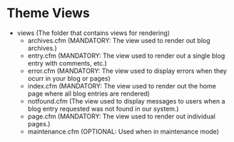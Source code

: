 # Theme Views

- <i class="fa fa-folder-open"></i> views (The folder that contains views for rendering)
    + <i class="fa fa-folder-open"></i> archives.cfm (MANDATORY: The view used to render out blog archives.)
    + <i class="fa fa-folder-open"></i> entry.cfm (MANDATORY: The view used to render out a single blog entry with comments, etc.)
    + <i class="fa fa-folder-open"></i> error.cfm (MANDATORY: The view used to display errors when they ocurr in your blog or pages)
    + <i class="fa fa-folder-open"></i> index.cfm (MANDATORY: The view used to render out the home page where all blog entries are rendered)
    + <i class="fa fa-folder-open"></i> notfound.cfm (The view used to display messages to users when a blog entry requested was not found in our system.)
    + <i class="fa fa-folder-open"></i> page.cfm (MANDATORY: The view used to render out individual pages.)
    + <i class="fa fa-folder-open"></i> maintenance.cfm (OPTIONAL: Used when in maintenance mode)